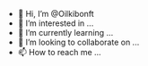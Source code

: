 - 👋 Hi, I’m @Oilkibonft
- 👀 I’m interested in ...
- 🌱 I’m currently learning ...
- 💞️ I’m looking to collaborate on ...
- 📫 How to reach me ...

<!---
Oilkibonft/Oilkibonft is a ✨ special ✨ repository because its `README.md` (this file) appears on your GitHub profile.
You can click the Preview link to take a look at your changes.
--->
